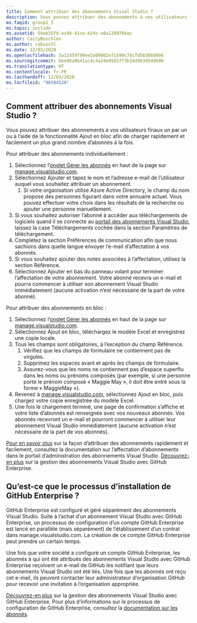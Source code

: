 ```yaml
---
title: Comment attribuer des abonnements Visual Studio ?
description: Vous pouvez attribuer des abonnements à vos utilisateurs finaux un par un ou à l’aide de la fonctionnalité Ajout en bloc afin de charger rapidement et facilement un plus grand...
ms.faqid: group1_3
ms.topic: include
ms.assetid: 59eb35fd-ec94-41ce-b24c-a8a120976bac
author: CaityBuschlen
ms.author: cabuschl
ms.date: 12/03/2020
ms.openlocfilehash: 5a12d59f90ee2a09002efcb99c78cfd563060006
ms.sourcegitcommit: bbed6a0b41ac4c4a24e8581ff3b34d96345ddb00
ms.translationtype: HT
ms.contentlocale: fr-FR
ms.lasthandoff: 12/03/2020
ms.locfileid: "96584528"
---
```

## <a name="how-do-i-assign-visual-studio-subscriptions"></a>Comment attribuer des abonnements Visual Studio ?

Vous pouvez attribuer des abonnements à vos utilisateurs finaux un par un ou à l’aide de la fonctionnalité Ajout en bloc afin de charger rapidement et facilement un plus grand nombre d’abonnés à la fois.

Pour attribuer des abonnements individuellement :

1. Sélectionnez l’[onglet Gérer les abonnés](https://manage.visualstudio.com/subscribers) en haut de la page sur [manage.visualstudio.com](https://manage.visualstudio.com).
2. Sélectionnez Ajouter et tapez le nom et l’adresse e-mail de l’utilisateur auquel vous souhaitez attribuer un abonnement.
    1. Si votre organisation utilise Azure Active Directory, le champ du nom propose des personnes figurant dans votre annuaire actuel. Vous pouvez effectuer votre choix dans les résultats de la recherche ou ajouter une personne manuellement.
3. Si vous souhaitez autoriser l’abonné à accéder aux téléchargements de logiciels quand il se connecte au [portail des abonnements Visual Studio](https://my.visualstudio.com/), laissez la case Téléchargements cochée dans la section Paramètres de téléchargement.
4. Complétez la section Préférences de communication afin que nous sachions dans quelle langue envoyer l’e-mail d’affectation à vos abonnés.
5. Si vous souhaitez ajouter des notes associées à l’affectation, utilisez la section Référence.
6. Sélectionnez Ajouter en bas du panneau volant pour terminer l’affectation de votre abonnement. Votre abonné recevra un e-mail et pourra commencer à utiliser son abonnement Visual Studio immédiatement (aucune activation n’est nécessaire de la part de votre abonné).

Pour attribuer des abonnements en bloc :

1. Sélectionnez l’[onglet Gérer les abonnés](https://manage.visualstudio.com/subscribers) en haut de la page sur [manage.visualstudio.com](https://manage.visualstudio.com).
2. Sélectionnez Ajout en bloc, téléchargez le modèle Excel et enregistrez une copie locale.
3. Tous les champs sont obligatoires, à l’exception du champ Référence.
    1. Vérifiez que les champs de formulaire ne contiennent pas de virgules.
    2. Supprimez les espaces avant et après les champs de formulaire.
    3. Assurez-vous que les noms ne contiennent pas d’espace superflu dans les noms ou prénoms composés (par exemple, si une personne porte le prénom composé « Maggie May », il doit être entré sous la forme « MaggieMay »).
4. Revenez à [manage.visualstudio.com](https://manage.visualstudio.com), sélectionnez Ajout en bloc, puis chargez votre copie enregistrée du modèle Excel.
5. Une fois le chargement terminé, une page de confirmation s’affiche et votre liste d’abonnés est renseignée avec vos nouveaux abonnés. Vos abonnés recevront un e-mail et pourront commencer à utiliser leur abonnement Visual Studio immédiatement (aucune activation n’est nécessaire de la part de vos abonnés).

[Pour en savoir plus](https://docs.microsoft.com/visualstudio/subscriptions/assign-license#add-a-single-subscriber) sur la façon d’attribuer des abonnements rapidement et facilement, consultez la documentation sur l’affectation d’abonnements dans le portail d’administration des abonnements Visual Studio.  [Découvrez-en plus](https://docs.microsoft.com/visualstudio/subscriptions/assign-github) sur la gestion des abonnements Visual Studio avec GitHub Enterprise. 

## <a name="what-is-the-github-enterprise-setup-process"></a>Qu’est-ce que le processus d’installation de GitHub Enterprise ? 

GitHub Enterprise est configuré et géré séparément des abonnements Visual Studio. Suite à l’achat d’un abonnement Visual Studio avec GitHub Enterprise, un processus de configuration d’un compte GitHub Enterprise est lancé en parallèle (mais séparément) de l’établissement d’un contrat dans manage.visualstudio.com. La création de ce compte GitHub Enterprise peut prendre un certain temps.  

Une fois que votre société a configuré un compte GitHub Enterprise, les abonnés à qui ont été attribués des abonnements Visual Studio avec GitHub Enterprise reçoivent un e-mail de GitHub les notifiant que leurs abonnements Visual Studio ont été liés. Une fois que les abonnés ont reçu cet e-mail, ils peuvent contacter leur administrateur d’organisation GitHub pour recevoir une invitation à l’organisation appropriée. 

[Découvrez-en plus](https://docs.microsoft.com/visualstudio/subscriptions/assign-github) sur la gestion des abonnements Visual Studio avec GitHub Enterprise. Pour plus d’informations sur le processus de configuration de GitHub Enterprise, consultez la [documentation sur les abonnés](https://docs.microsoft.com/visualstudio/subscriptions/access-github). 